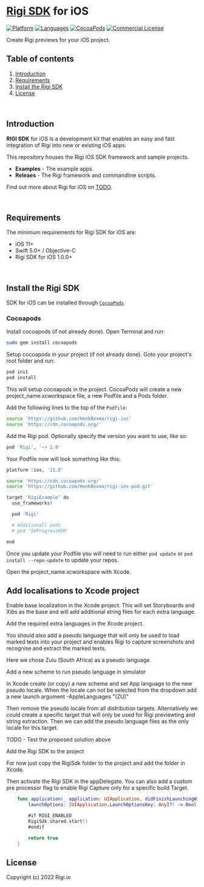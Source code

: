 # [Rigi SDK](https://rigi.io) for iOS

[![Platform](https://img.shields.io/badge/platform-iOS-orange.svg)](https://cocoapods.org/pods/RigiSDK)
[![Languages](https://img.shields.io/badge/language-Swift-orange.svg)](https://github.com/Rigi/Rigi-SDK-ios)
[![CocoaPods](https://img.shields.io/badge/CocoaPods-compatible-green.svg)](https://cocoapods.org/pods/RigiSDK)
[![Commercial License](https://img.shields.io/badge/license-Commercial-green.svg)](https://github.com/Rigi/Rigi-SDK-ios/blob/master/LICENSE.md)

Create Rigi previews for your iOS project.

## Table of contents

  1. [Introduction](#introduction)
  1. [Requirements](#requirements)
  1. [Install the Rigi SDK](#install-the-rigi-sdk)
  1. [License](#SDK-at-a-glance)  
  
<br />

## Introduction

**RIGI SDK** for iOS is a development kit that enables an easy and fast integration of Rigi into new or existing iOS apps.

This repository houses the Rigi iOS SDK framework and sample projects.

- **Examples** - The example apps.
- **Releaes** - The Rigi framework and commandline scripts. 

Find out more about Rigi for iOS on [TODO](https://rigi.io). 

<br />

##  Requirements

The minimum requirements for Rigi SDK for iOS are:

- iOS 11+
- Swift 5.0+ / Objective-C
- Rigi SDK for iOS 1.0.0+

<br />

## Install the Rigi SDK

SDK for iOS can be installed through [`CocoaPods`](https://cocoapods.org/)

### Cocoapods 
Install cocoapods (if not already done). Open Terminal and run:

```bash
sudo gem install cocoapods
```

Setup cocoapods in your project (if not already done). Goto your project's root folder and run: 

```bash
pod init
pod install
```

This will setup cocoapods in the project. CocoaPods will create a new project_name.xcworkspace file, a new Podfile and a Pods folder.

Add the following lines to the top of the `Podfile`:

```bash
source 'https://github.com/HenkBoxma/rigi-ios'
source 'https://cdn.cocoapods.org/'
```

Add the Rigi pod. Optionally specify the version you want to use, like so:

```bash
pod 'Rigi', '~> 1.0'
```

Your Podfile now will look something like this:

```bash
platform :ios, '11.0'

source 'https://cdn.cocoapods.org/'
source 'https://github.com/HenkBoxma/rigi-ios-pod.git'

target 'RigiExample' do
  use_frameworks!

  pod 'Rigi'

  # Additionall pods
  # pod 'SVProgressHUD'

end
```


Once you update your Podfile you will need to run either `pod update` or `pod install --repo-update` to update your repos.

Open the project_name.xcworkspace with Xcode.


## Add localisations to Xcode project


Enable base localization in the Xcode project. 
This will set Storyboards and Xibs as the base and will add additional string files for each extra language. 

Add the required extra languages in the Xcode project.

You should also add a pseudo language that will only be used to load marked texts into your project and enables Rigi to capture screenshots and recognise and extract the marked texts. 

Here we chose Zulu (South Africa) as a pseudo language. 

Add a new scheme to run pseudo language in simulator

In Xcode create (or copy) a new scheme and set App language to the new pseudo locale. When the locale can not be selected from the dropdown add a new launch argument -AppleLanguages "(ZU)"


Then remove the pseudo locale from all distribution targets.
Alternatively we could create a specific target that will only be used for Rigi previewting and string extraction. Then we can add the pseudo language files as the only locale for this target. 

TODO - Test the proposed solution above


Add the Rigi SDK to the project

For now just copy the RigiSdk folder to the project and add the folder in Xcode.


Then activate the Rigi SDK in the appDelegate. You can also add a custom pre processor flag to enable Rigi Capture only for a specific build Target.

```swift
    func application(_ application: UIApplication, didFinishLaunchingWithOptions 
    	launchOptions: [UIApplication.LaunchOptionsKey: Any]?) -> Bool {

        #if RIGI_ENABLED
        RigiSdk.shared.start()
        #endif

        return true
    }
```




## License

Copyright (c) 2022 Rigi.io

<br />









